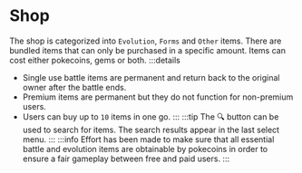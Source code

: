# Shop

The shop is categorized into `Evolution`, `Forms` and `Other` items. There are bundled items that can only be purchased in a specific amount. Items can cost either pokecoins, gems or both.
:::details
- Single use battle items are permanent and return back to the original owner after the battle ends.
- Premium items are permanent but they do not function for non-premium users.
- Users can buy up to `10` items in one go.
:::
:::tip
The 🔍 button can be used to search for items. The search results appear in the last select menu.
:::
:::info
Effort has been made to make sure that all essential battle and evolution items are obtainable by pokecoins in order to ensure a fair gameplay between free and paid users.
:::